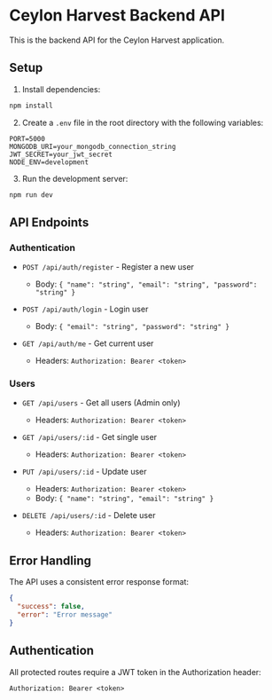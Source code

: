 # Ceylon Harvest Backend API

This is the backend API for the Ceylon Harvest application.

## Setup

1. Install dependencies:
```bash
npm install
```

2. Create a `.env` file in the root directory with the following variables:
```
PORT=5000
MONGODB_URI=your_mongodb_connection_string
JWT_SECRET=your_jwt_secret
NODE_ENV=development
```

3. Run the development server:
```bash
npm run dev
```

## API Endpoints

### Authentication

- `POST /api/auth/register` - Register a new user
  - Body: `{ "name": "string", "email": "string", "password": "string" }`

- `POST /api/auth/login` - Login user
  - Body: `{ "email": "string", "password": "string" }`

- `GET /api/auth/me` - Get current user
  - Headers: `Authorization: Bearer <token>`

### Users

- `GET /api/users` - Get all users (Admin only)
  - Headers: `Authorization: Bearer <token>`

- `GET /api/users/:id` - Get single user
  - Headers: `Authorization: Bearer <token>`

- `PUT /api/users/:id` - Update user
  - Headers: `Authorization: Bearer <token>`
  - Body: `{ "name": "string", "email": "string" }`

- `DELETE /api/users/:id` - Delete user
  - Headers: `Authorization: Bearer <token>`

## Error Handling

The API uses a consistent error response format:

```json
{
  "success": false,
  "error": "Error message"
}
```

## Authentication

All protected routes require a JWT token in the Authorization header:
```
Authorization: Bearer <token>
``` 